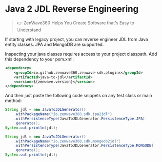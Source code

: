 # Java 2 JDL Reverse Engineering
> 👉 ZenWave360 Helps You Create Software that's Easy to Understand

If starting with legacy project, you can reverse engineer JDL from Java entity classes. JPA and MongoDB are supported.

Inspecting your java classes requires access to your project classpath. Add this dependency to your pom.xml:

```xml
<dependency>
    <groupId>io.github.zenwave360.zenwave-sdk.plugins</groupId>
    <artifactId>java-to-jdl</artifactId>
    <version>${zenwave.version}</version>
</dependency>
```

And then just paste the following code snippets on any test class or main method:


```java
String jdl = new JavaToJDLGenerator()
    .withPackageName("io.zenwave360.sdk.jpa2jdl")
    .withPersistenceType(JavaToJDLGenerator.PersistenceType.JPA)
    .generate();
System.out.println(jdl);
```

```java
String jdl = new JavaToJDLGenerator()
    .withPackageName("io.zenwave360.sdk.mongodb2jdl")
    .withPersistenceType(JavaToJDLGenerator.PersistenceType.MONGODB)
    .generate();
System.out.println(jdl);
```
